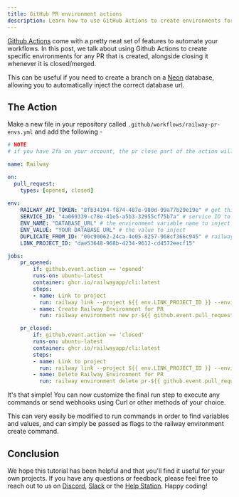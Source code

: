 ```yaml
---
title: GitHub PR environment actions
description: Learn how to use GitHub Actions to create environments for PRs
---
```


[Github Actions](https://github.com/features/actions) come with a pretty neat set of features to automate your workflows. In this post, we talk about using Github Actions to create specific environments for any PR that is created, alongside closing it whenever it is closed/merged.

This can be useful if you need to create a branch on a [Neon](https://neon.tech) database, allowing you to automatically inject the correct database url.


## The Action

Make a new file in your repository called `.github/workflows/railway-pr-envs.yml` and add the following -

```yaml
# NOTE
# if you have 2fa on your account, the pr close part of the action will hang (due to 2fa not being supported non-interactively)

name: Railway

on:
  pull_request:
    types: [opened, closed]
    
env:
    RAILWAY_API_TOKEN: "8fb34194-f874-487e-980d-99a77b29e19e" # get this in account settings (make sure this is NOT a project token)
    SERVICE_ID: "4a069339-c78e-41e5-a5b3-32955cf75b7a" # service ID to inject database variable into
    ENV_NAME: "DATABASE_URL" # the environment variable name to inject
    ENV_VALUE: "YOUR DATABASE URL" # the value to inject
    DUPLICATE_FROM_ID: "00c90062-24ca-4e05-8257-968cf366c945" # railway environment to duplicate from
    LINK_PROJECT_ID: "dae53648-968b-4234-9612-cd4572eecf15"

jobs:
    pr_opened:
        if: github.event.action == 'opened'
        runs-on: ubuntu-latest
        container: ghcr.io/railwayapp/cli:latest
        steps:
        - name: Link to project
          run: railway link --project ${{ env.LINK_PROJECT_ID }} --environment ${{ env.DUPLICATE_FROM_ID }}
        - name: Create Railway Environment for PR
          run: railway environment new pr-${{ github.event.pull_request.number }} --copy ${{ env.DUPLICATE_FROM_ID }} --service-variable ${{ env.SERVICE_ID }} "${{ env.ENV_NAME }}=${{ env.ENV_VALUE }}"

    pr_closed:
        if: github.event.action == 'closed'
        runs-on: ubuntu-latest
        container: ghcr.io/railwayapp/cli:latest
        steps:
        - name: Link to project
          run: railway link --project ${{ env.LINK_PROJECT_ID }} --environment ${{ env.DUPLICATE_FROM_ID }}
        - name: Delete Railway Environment for PR
          run: railway environment delete pr-${{ github.event.pull_request.number }} || true
```

It's that simple! You can now customize the final run step to execute any commands or send webhooks using Curl or other methods of your choice.

This can very easily be modified to run commands in order to find variables and values, and can simply be passed as flags to the railway environment create command.

## Conclusion

We hope this tutorial has been helpful and that you'll find it useful for your own projects. If you have any questions or feedback, please feel free to reach out to us on [Discord](https://discord.gg/railway), [Slack](/reference/support#slack) or the [Help Station](https://help.railway.com). Happy coding!